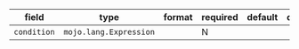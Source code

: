 | field | type | format | required | default | description |
|---|---|---|---|---|---|
| `condition` | `mojo.lang.Expression` |  | N |  |
